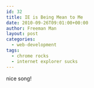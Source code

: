 ```yaml
---
id: 32
title: IE is Being Mean to Me
date: 2010-09-26T09:01:00+00:00
author: Freeman Man
layout: post
categories:
  - web-development
tags:
  - chrome rocks
  - internet explorer sucks
---
```

nice song!
